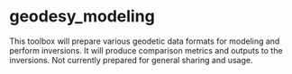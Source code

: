 # geodesy_modeling

This toolbox will prepare various geodetic data formats for modeling and perform inversions. It will produce comparison metrics and outputs to the inversions.
Not currently prepared for general sharing and usage. 


